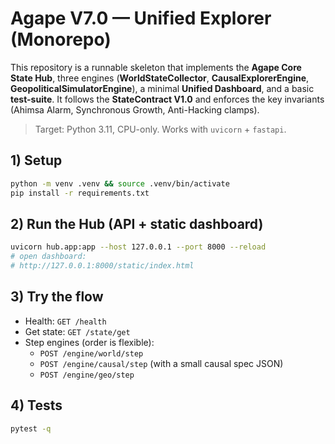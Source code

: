 # Agape V7.0 — Unified Explorer (Monorepo)

This repository is a runnable skeleton that implements the **Agape Core State Hub**, three engines
(**WorldStateCollector**, **CausalExplorerEngine**, **GeopoliticalSimulatorEngine**), a minimal
**Unified Dashboard**, and a basic **test-suite**. It follows the **StateContract V1.0** and
enforces the key invariants (Ahimsa Alarm, Synchronous Growth, Anti-Hacking clamps).

> Target: Python 3.11, CPU-only. Works with `uvicorn` + `fastapi`.

## 1) Setup
```bash
python -m venv .venv && source .venv/bin/activate
pip install -r requirements.txt
```

## 2) Run the Hub (API + static dashboard)
```bash
uvicorn hub.app:app --host 127.0.0.1 --port 8000 --reload
# open dashboard:
# http://127.0.0.1:8000/static/index.html
```

## 3) Try the flow
- Health: `GET /health`
- Get state: `GET /state/get`
- Step engines (order is flexible):
  - `POST /engine/world/step`
  - `POST /engine/causal/step`   (with a small causal spec JSON)
  - `POST /engine/geo/step`

## 4) Tests
```bash
pytest -q
```
